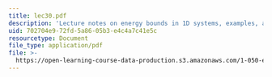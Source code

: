 ```yaml
---
title: lec30.pdf
description: 'Lecture notes on energy bounds in 1D systems, examples, and applications.'
uid: 702704e9-72fd-5a86-05b3-e4c4a7c41e5c
resourcetype: Document
file_type: application/pdf
file: >-
  https://open-learning-course-data-production.s3.amazonaws.com/1-050-engineering-mechanics-i-fall-2007/702704e972fd5a8605b3e4c4a7c41e5c_lec30.pdf
---
```

